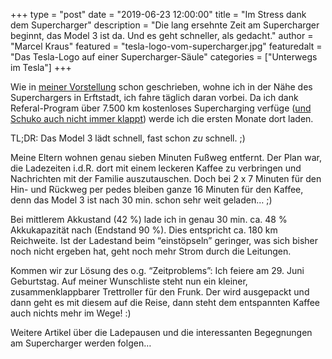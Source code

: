 +++
type = "post"
date = "2019-06-23 12:00:00"
title = "Im Stress dank dem Supercharger"
description = "Die lang ersehnte Zeit am Supercharger beginnt, das Model 3 ist da. Und es geht schneller, als gedacht."
author = "Marcel Kraus"
featured = "tesla-logo-vom-supercharger.jpg"
featuredalt = "Das Tesla-Logo auf einer Supercharger-Säule"
categories = ["Unterwegs im Tesla"]
+++

Wie in [meiner Vorstellung](/ueber-mich) schon geschrieben, wohne ich in der Nähe des Superchargers in Erftstadt, ich fahre täglich daran vorbei. Da ich dank Referal-Program über 7.500 km kostenloses Supercharging verfüge ([und Schuko auch nicht immer klappt](/blog/2019/06/schuko-unter-strom)) werde ich die ersten Monate dort laden.

TL;DR: Das Model 3 lädt schnell, fast schon *zu* schnell. ;)

Meine Eltern wohnen genau sieben Minuten Fußweg entfernt. Der Plan war, die Ladezeiten i.d.R. dort mit einem leckeren Kaffee zu verbringen und Nachrichten mit der Familie auszutauschen. Doch bei 2 x 7 Minuten für den Hin- und Rückweg per pedes bleiben ganze 16 Minuten für den Kaffee, denn das Model 3 ist nach 30 min. schon sehr weit geladen… ;)

Bei mittlerem Akkustand (42 %) lade ich in genau 30 min. ca. 48 % Akkukapazität nach (Endstand 90 %). Dies entspricht ca. 180 km Reichweite. Ist der Ladestand beim “einstöpseln” geringer, was sich bisher noch nicht ergeben hat, geht noch mehr Strom durch die Leitungen.

Kommen wir zur Lösung des o.g. “Zeitproblems”: Ich feiere am 29. Juni Geburtstag. Auf meiner Wunschliste steht nun ein kleiner, zusammenklappbarer Trettroller für den Frunk. Der wird ausgepackt und dann geht es mit diesem auf die Reise, dann steht dem entspannten Kaffee auch nichts mehr im Wege! :)

Weitere Artikel über die Ladepausen und die interessanten Begegnungen am Supercharger werden folgen…
